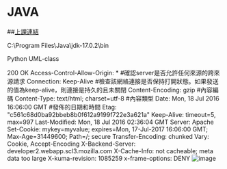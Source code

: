 # JAVA
##[上課連結](https://github.com/MyDearGreatTeacher)


C:\Program Files\Java\jdk-17.0.2\bin


Python UML-class

200 OK
Access-Control-Allow-Origin: *  #確認server是否允許任何來源的跨來源請求
Connection: Keep-Alive   #檢查該網絡連接是否保持打開狀態。如果發送的值為keep-alive，則連接是持久的且未關閉
Content-Encoding: gzip      #內容編碼
Content-Type: text/html; charset=utf-8  #內容類型
Date: Mon, 18 Jul 2016 16:06:00 GMT    #發佈的日期和時間
Etag: "c561c68d0ba92bbeb8b0f612a9199f722e3a621a"
Keep-Alive: timeout=5, max=997
Last-Modified: Mon, 18 Jul 2016 02:36:04 GMT
Server: Apache
Set-Cookie: mykey=myvalue; expires=Mon, 17-Jul-2017 16:06:00 GMT; Max-Age=31449600; Path=/; secure
Transfer-Encoding: chunked
Vary: Cookie, Accept-Encoding
X-Backend-Server: developer2.webapp.scl3.mozilla.com
X-Cache-Info: not cacheable; meta data too large
X-kuma-revision: 1085259
x-frame-options: DENY
![image](https://user-images.githubusercontent.com/100282618/207054737-034e0caa-b051-4bbb-bffc-7d5b68d32e9d.png)
